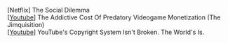 \[Netflix\] The Social Dilemma  
\[[Youtube](https://youtu.be/7S-DGTBZU14)\]
The Addictive Cost Of Predatory Videogame Monetization (The Jimquisition)  
\[[Youtube](https://youtu.be/1Jwo5qc78QU)\]
YouTube's Copyright System Isn't Broken. The World's Is.  
